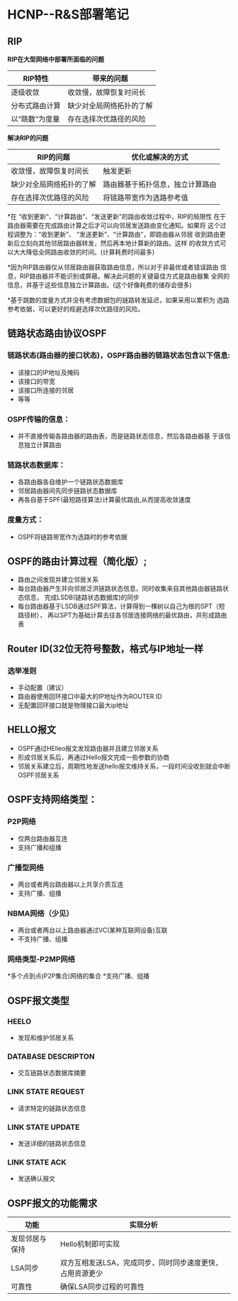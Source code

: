 # HCNP--R&S部署笔记
## RIP

**RIP在大型网络中部署所面临的问题**


 RIP特性             | 带来的问题               
 ------------------- |-------------------------
 逐级收敛            | 收敛慢，故障恢复时间长 
 分布式路由计算      | 缺少对全局网络拓扑的了解
 以“跳数”为度量      | 存在选择次优路径的风险

**解决RIP的问题**

RIP的问题               |优化或解决的方式
------------------------|---------------------
收敛慢，故障恢复时间长  |触发更新
缺少对全局网络拓扑的了解|路由器基于拓扑信息，独立计算路由
存在选择次优路径的风险  |将链路带宽作为选路参考值

*在 “收到更新”、“计算路由”、“发送更新”的路由收敛过程中，RIP的局限性
在于路由器需要在完成路由计算之后才可以向邻居发送路由变化通知。如果将
这个过程调整为：“收到更新”、 “发送更新”、“计算路由”，即路由器从邻居
收到路由更新后立刻向其他邻居路由器转发，然后再本地计算新的路由。这样
的收敛方式可以大大降低全网路由收敛的时间。(计算耗费时间最多)

*因为RIP路由器仅从邻居路由器获取路由信息，所以对于非最优或者错误路由
信息，RIP路由器并不能识别或屏蔽。解决此问题的关键最佳方式是路由器集
全网的信息，并基于这些信息独立计算路由。(这个好像耗费的储存会很多)

*基于跳数的度量方式并没有考虑数据包的链路转发延迟，如果采用以累积为
选路参考依据，可以更好的规避选择次优路径的风险。


## 链路状态路由协议OSPF
	
### 链路状态(路由器的接口状态)，OSPF路由器的链路状态包含以下信息:
* 该接口的IP地址及掩码
* 该接口的带宽
* 该接口所连接的邻居
* 等等

### OSPF传输的信息：
* 并不直接传输各路由器的路由表，而是链路状态信息，然后各路由器基
于该信息独立计算路由

### 链路状态数据库：
* 各路由器各自维护一个链路状态数据库
* 邻居路由器间先同步链路状态数据库
* 再各自基于SPF(最短路径算法)计算最优路由,从而提高收敛速度

### 度量方式：
* OSPF将链路带宽作为选路时的参考依据

## OSPF的路由计算过程（简化版）;
	
* 路由之间发现并建立邻居关系
* 每台路由器产生并向邻居泛洪链路状态信息，同时收集来自其他路由器链路状态信息，
完成LSDB(链路状态数据库)的同步
* 每台路由器基于LSDB通过SPF算法，计算得到一棵树以自己为根的SPT（短路径树），
再以SPT为基础计算去往各邻居连接网络的最优路由，并形成路由表

## Router ID(32位无符号整数，格式与IP地址一样
	
### 选举准则
* 手动配置（建议）
* 路由器使用回环接口中最大的IP地址作为ROUTER ID
* 无配置回环接口就是物理接口最大ip地址

## HELLO报文

* OSPF通过HElleo报文发现路由器并且建立邻居关系
* 形成邻居关系后，再通过Hello报文完成一些参数的协商
* 邻居关系建立后，周期性地发送hello报文维持关系，一段时间没收到就会中断OSPF邻居关系

## OSPF支持网络类型：
### P2P网络
* 仅两台路由器互连
* 支持广播和组播

### 广播型网络
* 两台或者两台路由器以上共享介质互连
* 支持广播、组播

### NBMA网络（少见）
* 两台或者两台以上路由器通过VC(某种互联网设备)互联
* 不支持广播、组播

### 网络类型-P2MP网络
*多个点到点(P2P集合)网络的集合
*支持广播、组播

## OSPF报文类型
### HEELO
* 发现和维护邻居关系
### DATABASE DESCRIPTON
* 交互链路状态数据库摘要
### LINK STATE REQUEST 
* 请求特定的链路状态信息
### LINK STATE UPDATE
* 发送详细的链路状态信息
### LINK STATE ACK
* 发送确认报文


## OSPF报文的功能需求

功能          |实现分析
--------------|---------
发现邻居与保持|Hello机制即可实现
LSA同步       |双方互相发送LSA，完成同步，同时同步速度更快，占用资源更少
可靠性        |确保LSA同步过程的可靠性

